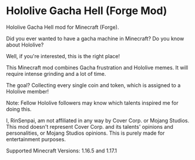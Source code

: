# Hololive Gacha Hell (Forge Mod)

Hololive Gacha Hell mod for Minecraft (Forge).

Did you ever wanted to have a gacha machine in Minecraft? Do you know about Hololive?

Well, if you're interested, this is the right place!

This Minecraft mod combines Gacha frustration and Hololive memes. It will require intense grinding and a lot of time.

The goal? Collecting every single coin and token, which is assigned to a Hololive member!

Note: Fellow Hololive followers may know which talents inspired me for doing this.



I, RinSenpai, am not affiliated in any way by Cover Corp. or Mojang Studios. This mod doesn't represent Cover Corp. and its talents' opinions and personalities, or Mojang Studios opinions. This is purely made for entertainment purposes.



Supported Minecraft Versions: 1.16.5 and 1.17.1

